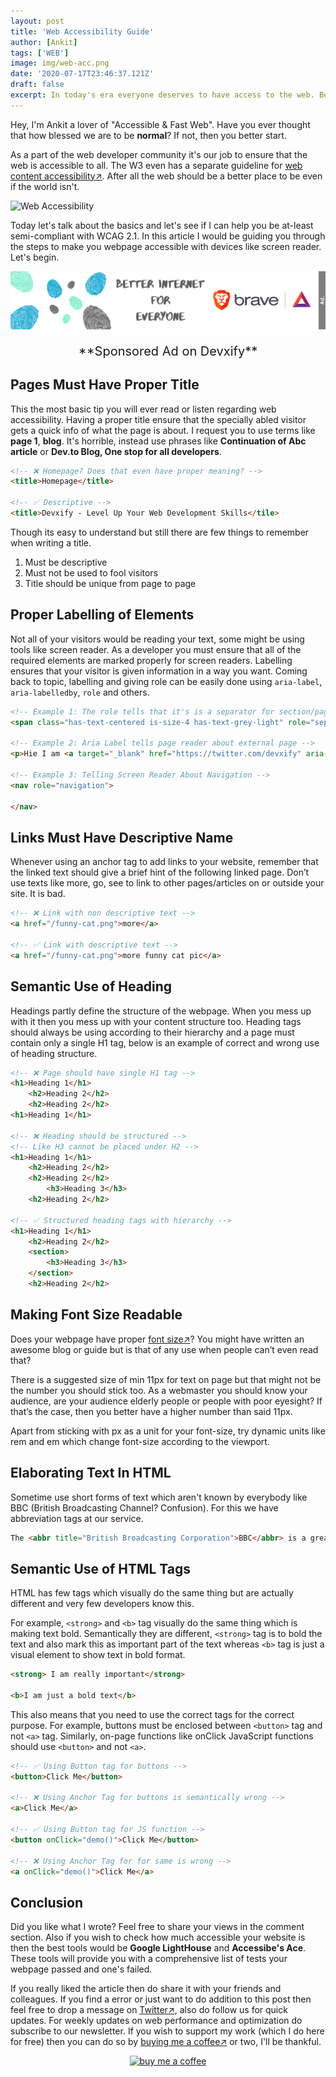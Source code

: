 ```yaml
---
layout: post
title: 'Web Accessibility Guide'
author: [Ankit]
tags: ['WEB']
image: img/web-acc.png
date: '2020-07-17T23:46:37.121Z'
draft: false
excerpt: In today's era everyone deserves to have access to the web. Being a developer, one must know the guidelines to create easily accessible webpages.
---
```


Hey, I'm Ankit a lover of "Accessible & Fast Web". Have you ever thought that how blessed we are to be **normal**?
If not, then you better start. 

As a part of the web developer community it's our job to ensure that the web is accessible to all. The W3 even has a separate guideline for  [web content accessibility↗](https://www.w3.org/WAI/standards-guidelines/wcag/#:~:text=WCAG%202.0%20and%20WCAG%202.1%20are%20stable%2C%20referenceable%20technical%20standards,A%2C%20AA%2C%20and%20AAA.). After all the web should be a better place to be even if the world isn't.

![Web Accessibility](https://dev-to-uploads.s3.amazonaws.com/i/8l5ycmba8i0kfgsf1t4w.png)

Today let's talk about the basics and let's see if I can help you be at-least semi-compliant with WCAG 2.1. In this article I would be guiding you through the steps to make you webpage accessible with devices like screen reader. Let's begin.

<a href="https://www.devxify.com/go/sponsor" rel="nofollow sponsored" target="_blank">![Ads on Devxify](img/sponsor.png)</a>
<p style="text-align: center; font-size:1.25rem">**Sponsored Ad on Devxify**</p>

## **Pages Must Have Proper Title**

This the most basic tip you will ever read or listen regarding web accessibility. Having a proper title ensure that the specially abled visitor gets a quick info of what the page is about. I request you to use terms like **page 1**, **blog**. It's horrible, instead use phrases like **Continuation of Abc article** or **Dev.to Blog, One stop for all developers**.

```html
<!-- ❌ Homepage? Does that even have proper meaning? -->
<title>Homepage</title>
               
<!-- ✅ Descriptive -->
<title>Devxify - Level Up Your Web Development Skills</tile>
``` 
Though its easy to understand but still there are few things to remember when writing a title.

1. Must be descriptive
2. Must not be used to fool visitors
3. Title should be unique from page to page

## **Proper Labelling of Elements**

Not all of your visitors would be reading your text, some might be using tools like screen reader. As a developer you must ensure that all of the required elements are marked properly for screen readers. Labelling ensures that your visitor is given information in a way you want. Coming back to topic, labelling and giving role can be easily done using `aria-label`, `aria-labelledby`, `role`  and others.

```html
<!-- Example 1: The role tells that it's is a separator for section/page -->
<span class="has-text-centered is-size-4 has-text-grey-light" role="separator">• • •</span>

<!-- Example 2: Aria Label tells page reader about external page -->
<p>Hie I am <a target="_blank" href="https://twitter.com/devxify" aria-label="Devxify Website">Devxify</a>, wbu</p>

<!-- Example 3: Telling Screen Reader About Navigation -->
<nav role="navigation">

</nav>
```

## **Links Must Have Descriptive Name**

Whenever using an anchor tag to add links to your website, remember that the linked text should give a brief hint of the following linked page. Don’t use texts like more, go, see to link to other pages/articles on or outside your site. It is bad.

```html
<!-- ❌ Link with non descriptive text -->
<a href="/funny-cat.png">more</a>
               
<!-- ✅ Link with descriptive text -->
<a href="/funny-cat.png">more funny cat pic</a>
``` 
## **Semantic Use of Heading**

Headings partly define the structure of the webpage. When you mess up with it then you mess up with your content structure too. Heading tags should always be using according to their hierarchy and a page must contain only a single H1 tag, below is an example of correct and wrong use of heading structure.

```html
<!-- ❌ Page should have single H1 tag -->
<h1>Heading 1</h1>
    <h2>Heading 2</h2>
    <h2>Heading 2</h2>
<h1>Heading 1</h1>

<!-- ❌ Heading should be structured -->
<!-- Like H3 cannot be placed under H2 -->
<h1>Heading 1</h1>
    <h2>Heading 2</h2>
    <h2>Heading 2</h2>
        <h3>Heading 3</h3>
    <h2>Heading 2</h2> 

<!-- ✅ Structured heading tags with hierarchy -->            
<h1>Heading 1</h1>
    <h2>Heading 2</h2>
    <section>
        <h3>Heading 3</h3>
    </section>
    <h2>Heading 2</h2> 
```
## **Making Font Size Readable**

Does your webpage have proper [font size↗](https://learnui.design/blog/mobile-desktop-website-font-size-guidelines.html)? You might have written an awesome blog or guide but is that of any use when people can’t even read that?

There is a suggested size of min 11px for text on page but that might not be the number you should stick too. As a webmaster you should know your audience, are your audience elderly people or people with poor eyesight? If that’s the case, then you better have a higher number than said 11px.

Apart from sticking with px as a unit for your font-size, try dynamic units like rem and em which change font-size according to the viewport.

## **Elaborating Text In HTML**

Sometime use short forms of text which aren't known by everybody like BBC (British Broadcasting Channel? Confusion). For this we have abbreviation tags at our service.

```html
The <abbr title="British Broadcasting Corporation">BBC</abbr> is a great platform.
```
## **Semantic Use of HTML Tags**

HTML has few tags which visually do the same thing but are actually different and very few developers know this.

For example, `<strong>` and `<b>` tag visually do the same thing which is making text bold. Semantically they are different, `<strong>` tag is to bold the text and also mark this as important part of the text whereas `<b>` tag is just a visual element to show text in bold format.

```html
<strong> I am really important</strong>

<b>I am just a bold text</b>
```
This also means that you need to use the correct tags for the correct purpose. For example, buttons must be enclosed between `<button>` tag and not `<a>` tag. Similarly, on-page functions like onClick JavaScript functions should use `<button>` and not `<a>`.

```html
<!-- ✅ Using Button tag for buttons -->
<button>Click Me</button>

<!-- ❌ Using Anchor Tag for buttons is semantically wrong -->
<a>Click Me</a>

<!-- ✅ Using Button tag for JS function -->
<button onClick="demo()">Click Me</button>

<!-- ❌ Using Anchor Tag for for same is wrong -->
<a onClick="demo()">Click Me</a>
```

## **Conclusion**

Did you like what I wrote? Feel free to share your views in the comment section. Also if you wish to check how much accessible your website is then the best tools would be **Google LightHouse** and **Accessibe's Ace**. These tools will provide you with a comprehensive list of tests your webpage passed and one's failed.

If you really liked the article then do share it with your friends and colleagues. If you find a error or just want to do addition to this post then feel free to drop a message on [Twitter↗](https://twitter.com/devxify), also do follow us for quick updates. For weekly updates on web performance and optimization do subscribe to our newsletter. If you wish to support my work (which I do here for free) then you can do so by [buying me a coffee↗](https://www.buymeacoffee.com/Devxify) or two, I'll be thankful.

<p style="text-align:center">
<a href="https://www.buymeacoffee.com/Devxify" rel="noreferrer nofollow" target="_blank"><img alt="buy me a coffee" src="https://devstorage.b-cdn.net/bmc.svg"></a>
</p>
<!--Comments System-->
<script src="https://utteranc.es/client.js"
        data-repo="Devxify/Devxify-Talk"
        data-issue-term="title"
        data-label="comment"
        data-theme="github-light"
        crossorigin="anonymous"
        async>
</script>
